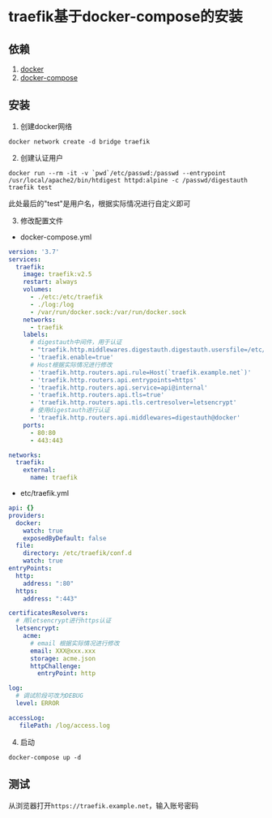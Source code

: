 # traefik基于docker-compose的安装

## 依赖
1. [docker](https://wiki.liujin.site/zh/docker/install)
2. [docker-compose](https://wiki.liujin.site/zh/docker-compose/install)

## 安装
1. 创建docker网络
```shell
docker network create -d bridge traefik
```

2. 创建认证用户
```shell
docker run --rm -it -v `pwd`/etc/passwd:/passwd --entrypoint /usr/local/apache2/bin/htdigest httpd:alpine -c /passwd/digestauth traefik test
```
此处最后的"test"是用户名，根据实际情况进行自定义即可

3. 修改配置文件
- docker-compose.yml
```yaml
version: '3.7'
services:
  traefik:
    image: traefik:v2.5
    restart: always
    volumes:
      - ./etc:/etc/traefik
      - ./log:/log
      - /var/run/docker.sock:/var/run/docker.sock
    networks:
      - traefik
    labels:
      # digestauth中间件，用于认证
      - "traefik.http.middlewares.digestauth.digestauth.usersfile=/etc/traefik/passwd/digestauth"
      - 'traefik.enable=true'
      # Host根据实际情况进行修改
      - 'traefik.http.routers.api.rule=Host(`traefik.example.net`)'
      - 'traefik.http.routers.api.entrypoints=https'
      - 'traefik.http.routers.api.service=api@internal'
      - 'traefik.http.routers.api.tls=true'
      - 'traefik.http.routers.api.tls.certresolver=letsencrypt'
      # 使用digestauth进行认证
      - 'traefik.http.routers.api.middlewares=digestauth@docker'
    ports:
      - 80:80
      - 443:443

networks:
  traefik:
    external:
      name: traefik
```
- etc/traefik.yml
```yaml
api: {}
providers:
  docker:
    watch: true
    exposedByDefault: false
  file:
    directory: /etc/traefik/conf.d
    watch: true
entryPoints:
  http:
    address: ":80"
  https:
    address: ":443"

certificatesResolvers:
  # 用letsencrypt进行https认证
  letsencrypt:
    acme:
      # email 根据实际情况进行修改
      email: XXX@xxx.xxx
      storage: acme.json
      httpChallenge:
        entryPoint: http

log:
  # 调试阶段可改为DEBUG
  level: ERROR

accessLog:
   filePath: /log/access.log
```

4. 启动
```shell
docker-compose up -d
```

## 测试
从浏览器打开`https://traefik.example.net`，输入账号密码